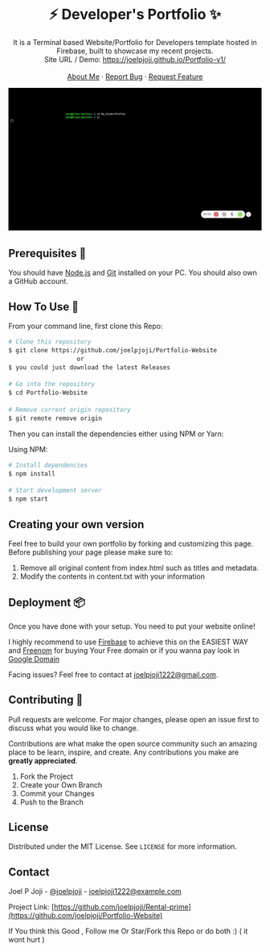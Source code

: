 <br />
<p align="center">
  <h1 align="center">⚡️ Developer's Portfolio ✨</h1>

  <p align="center">
    It is a Terminal based Website/Portfolio for Developers template hosted in Firebase, built to showcase my recent projects.<br /> Site URL / Demo: 
    <a href="https://www.joelpjoji.tk">https://joelpjoji.github.io/Portfolio-v1/</a>
    <br />
   <br />
    <a href="https:/www.joelpjoji.tk">About Me</a>
    ·
    <a href="https://github.com/joelpjoji/Portfolio-Website/issues">Report Bug</a>
    ·
    <a href="https://github.com/joelpjoji/Portfolio-Website/issues">Request Feature</a>
  </p>
</p>
<img src="https://github.com/joelpjoji/Portfolio-Website/blob/master/image/site.gif" ) />

## Prerequisites 🍪

You should have [Node.js](https://nodejs.org/en/) and [Git](https://git-scm.com/) installed on your PC. You should also own a GitHub account.

## How To Use 🔧

From your command line, first clone this Repo:

```bash
# Clone this repository
$ git clone https://github.com/joelpjoji/Portfolio-Website 
                   or
$ you could just download the latest Releases 

# Go into the repository
$ cd Portfolio-Website

# Remove current origin repository
$ git remote remove origin
```

Then you can install the dependencies either using NPM or Yarn:

Using NPM:

```bash
# Install dependencies
$ npm install

# Start development server
$ npm start
```
## Creating your own version

Feel free to build your own portfolio by forking and customizing this page.
Before publishing your page please make sure to:

1. Remove all original content from index.html such as titles and metadata.
2. Modify the contents in content.txt with your information


## Deployment 📦

Once you have done with your setup. You need to put your website online!

I highly recommend to use [Firebase](https://firebase.google.com/) to achieve this on the EASIEST WAY and [Freenom](https://www.freenom.com/en/index.html?lang=en) for buying Your Free domain or if you wanna pay look in [Google Domain](https://domains.google/intl/en_in/?gclsrc=ds&gclsrc=ds)

Facing issues? Feel free to contact at joelpjoji1222@gmail.com.


## Contributing 🙌

Pull requests are welcome. For major changes, please open an issue first to discuss what you would like to change.

Contributions are what make the open source community such an amazing place to be learn, inspire, and create. Any contributions you make are **greatly appreciated**.

1. Fork the Project
2. Create your Own Branch 
3. Commit your Changes 
4. Push to the Branch 




<!-- LICENSE -->
## License

Distributed under the MIT License. See `LICENSE` for more information.



<!-- CONTACT -->
## Contact

Joel P Joji - [@joelpjoji](https://twitter.com/joelpjoji) - joelpjoji1222@example.com

Project Link: [https://github.com/joelpjoji/Rental-prime](https://github.com/joelpjoji/Portfolio-Website)

If You think this Good , Follow me Or Star/Fork this Repo or do both :) ( it wont hurt )
